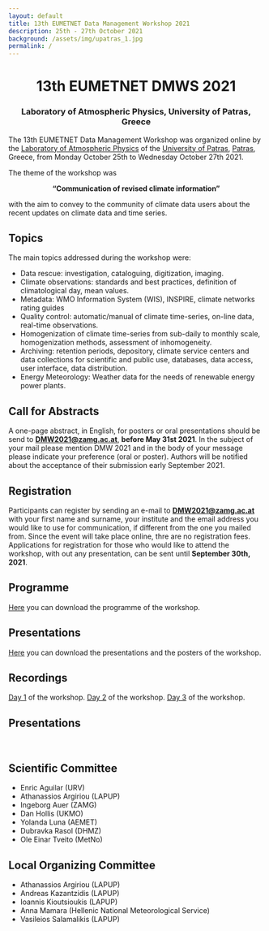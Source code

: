 ```yaml
---
layout: default
title: 13th EUMETNET Data Management Workshop 2021
description: 25th - 27th October 2021
background: /assets/img/upatras_1.jpg
permalink: /
---
```



<div align="center">
 <h1>13th EUMETNET DMWS 2021</h1>
<h3> Laboratory of Atmospheric Physics, University of Patras, Greece</h3>
</div>

The 13th EUMETNET Data Management Workshop was organized online by the [Laboratory of Atmospheric Physics](https://www.atmosphere-upatras.gr/en) of the [University of Patras](http://www.upatras.gr/en), [Patras](https://goo.gl/maps/KN76MsCq81KCduUy8), Greece, from Monday October 25th to Wednesday October 27th 2021. 

The theme of the workshop was
<div align="center">
<b>“Communication of revised climate information”</b>
</div>


 with the aim to convey to the community of climate data users about the recent updates on climate data and time series.

## Topics
The main topics addressed during the workshop were:
-	Data rescue: investigation, cataloguing, digitization, imaging.
-	Climate observations: standards and best practices, definition of climatological day, mean values.
-	Metadata: WMO Information System (WIS), INSPIRE, climate networks rating guides
-	Quality control: automatic/manual of climate time-series, on-line data, real-time observations.
-	Homogenization of climate time-series from sub-daily to monthly scale, homogenization methods, assessment of inhomogeneity.
-	Archiving: retention periods, depository, climate service centers and data collections for scientific and public use, databases, data access, user interface, data distribution.
-	Energy Meteorology: Weather data for the needs of renewable energy power plants.

## Call for Abstracts
A one-page abstract, in English, for posters or oral presentations should be send to **DMW2021@zamg.ac.at**, **before May 31st 2021**. In the subject of your mail please mention DMW 2021 and in the body of your message please indicate your preference (oral or poster). Authors will be notified about the acceptance of their submission early September 2021.

## Registration
Participants can register by sending an e-mail to **DMW2021@zamg.ac.at** with your first name and surname, your institute and the email address you would like to use for communication, if different from the one you mailed from. 
Since the event will take place online, thre are no registration fees. Applications for registration for those who would like to attend the workshop, with out any presentation, can be sent until **September 30th, 2021**.

## Programme
[Here](../downloads/13_DMWS_Programme.pdf) you can download the programme of the workshop.

## Presentations
[Here](https://pithos.okeanos.grnet.gr/public/hXiXkrbMEOqjRu8mkDh8n6) you can download the presentations and the posters of the workshop.

## Recordings
[Day 1](https://pithos.okeanos.grnet.gr/public/pz8sXO3BCnCK8KsH2Jod67) of the workshop.
[Day 2](https://pithos.okeanos.grnet.gr/public/tJJEl6OpyiraoP1oWoQTw1) of the workshop.
[Day 3](https://pithos.okeanos.grnet.gr/public/R2l7lVuAAaJheYSVnN1z97) of the workshop.

## Presentations
 
## Scientific Committee
-	Enric Aguilar (URV)
-	Athanassios Argiriou (LAPUP)
-	Ingeborg Auer (ZAMG)
-	Dan Hollis (UKMO) 
-	Yolanda Luna (AEMET)
-	Dubravka Rasol (DHMZ)
-	Ole Einar Tveito (MetNo)

## Local Organizing Committee
-	Athanassios Argiriou (LAPUP)
-	Andreas Kazantzidis (LAPUP)
-	Ioannis Kioutsioukis (LAPUP)
-	Anna Mamara (Hellenic National Meteorological Service)
-	Vasileios Salamalikis (LAPUP)
